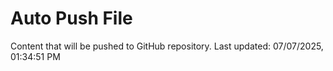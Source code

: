 # Auto Push File

Content that will be pushed to GitHub repository.
Last updated: 07/07/2025, 01:34:51 PM